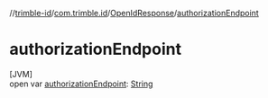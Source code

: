 //[trimble-id](../../../index.md)/[com.trimble.id](../index.md)/[OpenIdResponse](index.md)/[authorizationEndpoint](authorization-endpoint.md)

# authorizationEndpoint

[JVM]\
open var [authorizationEndpoint](authorization-endpoint.md): [String](https://docs.oracle.com/javase/8/docs/api/java/lang/String.html)
